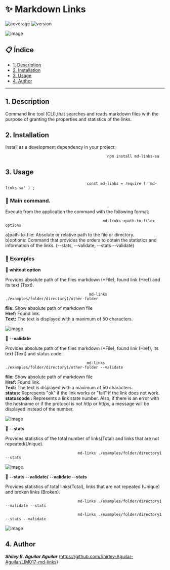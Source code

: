 # ✨ Markdown Links
![coverage](https://img.shields.io/badge/coverage-97%25-yellowgreen) ![version](https://img.shields.io/badge/version-1.0.0-blue)

![image](https://user-images.githubusercontent.com/97176343/170603374-0236e436-85b8-4577-adbd-a688d69e9984.png)


## 📋 Índice

* [1. Description](#1-description)
* [2. Installation](#2-installation)
* [3. Usage](#3-usage)
* [4. Author](#4-author)

***

## 1. Description
   Command line tool (CLI),that searches and reads markdown files with the purpose of granting the properties and statistics of the links.
## 2. Installation
   Install as a development dependency in your project:
   

                                                 npm install md-links-sa
       
## 3. Usage


                                        const md-links = require ( 'md-links-sa' ) ;
   
   
   ###  🔧 **Main command.**
    
   Execute from the application the command with the following format:
   
                                               md-links <path-to-file> options
       
   a)path-to-file: Absolute or relative path to the file or directory.                                                                                               
   b)options: Command that provides the orders to obtain the statistics and information of the links.                                                                               (--stats, --validate, --stats --validate)
   
   ###   🔧 **Examples**
   
   📌 **whitout option**
   
   Provides absolute path of the files markdown (*File), found link (Href) and its text (Text).
   
                                         md-links ./examples/folder/directory1/other-folder
         
   **file:** Show absolute path of markdown file                                                                                                                       
   **Href:** Found link.                                                                                                                                               
   **Text:** The text is displayed with a maximum of 50 characters.                                                                                                   
    
   ![image](https://user-images.githubusercontent.com/97176343/170714357-bb7a14f0-b444-46cf-8229-97a2c58dfee2.png)
   
   📌 **--validate**
   
   Provides absolute path of the files markdown (*File), found link (Href), its text (Text) and status code.
   
                                        md-links ./examples/folder/directory1/other-folder --validate
         
   
   **file:** Show absolute path of markdown file                                                                                                                       
   **Href:** Found link.                                                                                                                                               
   **Text:** The text is displayed with a maximum of 50 characters.                                                                                                   
   **status:** Represents "ok" if the link works or "fail" if the link does not work.                                                                                    **statuscode :** Represents a link state number.
    Also, if there is an error with the hostname or if the protocol is not http or https, a message will be displayed instead of the number.
   
   
  ![image](https://user-images.githubusercontent.com/97176343/170714542-4947887c-bff9-481d-a2b2-843fe0be2fb6.png)
   
   📌 **--stats**   
   
   Provides statistics of the total number of links(Total) and links that are not repeated(Unique).
   
                                    md-links ./examples/folder/directory1 --stats
   
   ![image](https://user-images.githubusercontent.com/97176343/170593744-3e30fc0c-67ba-489c-bf31-c7261d8f931c.png)
   
   📌 **--stats --validate/ --validate --stats**   
   
   Provides statistics of total links(Total), links that are not repeated (Unique) and broken links (Broken).
   
                                    md-links ./examples/folder/directory1 --validate --stats
           
                                    md-links ./examples/folder/directory1 --stats --validate
   
   ![image](https://user-images.githubusercontent.com/97176343/170602129-97d4795d-2a9e-4f8a-aa13-e52be6ba7d29.png)
   
   
## 4. Author
   ***Shiley B. Aguilar Aguilar*** (https://github.com/Shirley-Aguilar-Aguilar/LIM017-md-links)
